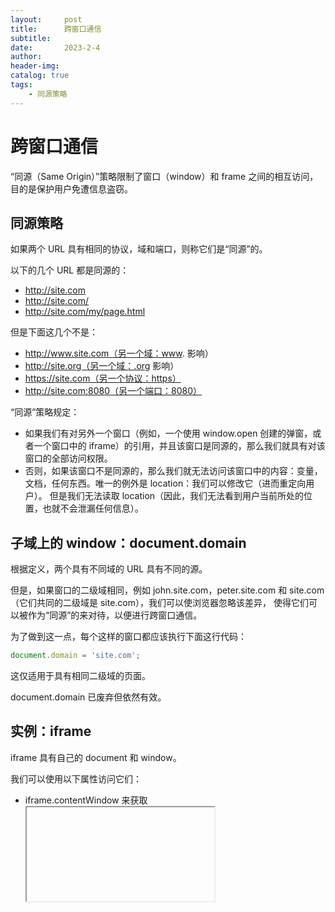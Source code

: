 ```yaml
---
layout:     post
title:      跨窗口通信
subtitle:   
date:       2023-2-4
author:     
header-img: 
catalog: true
tags:
    - 同源策略
---
```

# 跨窗口通信
“同源（Same Origin）”策略限制了窗口（window）和 frame 之间的相互访问，目的是保护用户免遭信息盗窃。

## 同源策略
如果两个 URL 具有相同的协议，域和端口，则称它们是“同源”的。

以下的几个 URL 都是同源的：
- http://site.com
- http://site.com/
- http://site.com/my/page.html

但是下面这几个不是：
- http://www.site.com（另一个域：www. 影响）
- http://site.org（另一个域：.org 影响）
- https://site.com（另一个协议：https）
- http://site.com:8080（另一个端口：8080）

“同源”策略规定：
- 如果我们有对另外一个窗口（例如，一个使用 window.open 创建的弹窗，或者一个窗口中的 iframe）的引用，并且该窗口是同源的，那么我们就具有对该窗口的全部访问权限。
- 否则，如果该窗口不是同源的，那么我们就无法访问该窗口中的内容：变量，文档，任何东西。唯一的例外是 location：我们可以修改它（进而重定向用户）。
  但是我们无法读取 location（因此，我们无法看到用户当前所处的位置，也就不会泄漏任何信息）。

## 子域上的 window：document.domain
根据定义，两个具有不同域的 URL 具有不同的源。

但是，如果窗口的二级域相同，例如 john.site.com，peter.site.com 和 site.com（它们共同的二级域是 site.com），我们可以使浏览器忽略该差异，
使得它们可以被作为“同源”的来对待，以便进行跨窗口通信。

为了做到这一点，每个这样的窗口都应该执行下面这行代码：
```javascript
document.domain = 'site.com';
```

这仅适用于具有相同二级域的页面。

document.domain 已废弃但依然有效。

## 实例：iframe
iframe 具有自己的 document 和 window。

我们可以使用以下属性访问它们：
- iframe.contentWindow 来获取 <iframe> 中的 window。
- iframe.contentDocument 来获取 <iframe> 中的 document，是 iframe.contentWindow.document 的简写形式。

### iframe.onload vs iframe.contentWindow.onload
两者基本相同，当嵌入的窗口的所有资源都完全加载完毕时触发。

但是，我们无法使用 iframe.contentWindow.onload 访问不同源的 iframe。因此，请使用 iframe.onload，

### Iframe：错误文档陷阱
在创建 iframe 后，iframe 会立即就拥有了一个文档。但是该文档不同于加载到其中的文档！
```javascript
<iframe src="/" id="iframe"></iframe>

<script>
  let oldDoc = iframe.contentDocument;
  iframe.onload = function() {
    let newDoc = iframe.contentDocument;
    // 加载的文档与初始的文档不同！
    alert(oldDoc == newDoc); // false
  };
</script>
```
如果要尽早取到加载的文档，可以用定时器。
```javascript
<iframe src="/" id="iframe"></iframe>

<script>
  let oldDoc = iframe.contentDocument;

  // 每 100ms 检查一次文档是否为新文档
  let timer = setInterval(() => {
    let newDoc = iframe.contentDocument;
    if (newDoc == oldDoc) return;

    alert("New document is here!");

    clearInterval(timer); // 取消 setInterval，不再需要它做任何事儿
  }, 100);
</script>
```

### 集合：window.frames
获取 <iframe> 的 window 对象的另一个方式是从命名集合 window.frames 中获取：
- 通过索引获取：`window.frames[0]` —— 文档中的第一个 iframe 的 window 对象。
- 通过名称获取：`window.frames.iframeName` —— 获取 name="iframeName" 的 iframe 的 window 对象。

```html
<iframe src="/" style="height:80px" name="win" id="iframe"></iframe>

<script>
  alert(iframe.contentWindow == frames[0]); // true
  alert(iframe.contentWindow == frames.win); // true
</script>
```

一个 iframe 内可能嵌套了其他的 iframe。相应的 window 对象会形成一个层次结构（hierarchy）。

可以通过以下方式获取：
- window.frames —— “子”窗口的集合（用于嵌套的 iframe）。
- window.parent —— 对“父”（外部）窗口的引用。
- window.top —— 对最顶级父窗口的引用。

例如：
```javascript
window.frames[0].parent === window; // true
```
我们可以使用 top 属性来检查当前的文档是否是在 iframe 内打开的：
```javascript
if (window == top) { // 当前 window == window.top?
  alert('The script is in the topmost window, not in a frame');
} else {
  alert('The script runs in a frame!');
}
```

### “sandbox” iframe 特性
sandbox 特性（attribute）允许在 <iframe> 中禁止某些特定行为，以防止其执行不被信任的代码。

对于 <iframe sandbox src="...">，有一个默认的限制集。我们可以通过提供一个以空格分隔的限制列表作为特性的值，来放宽这些限制。

限制列表：

`allow-same-origin`

默认情况下，"sandbox" 会使浏览器将 iframe 视为来自另一个源，即使其 src 指向的是同一个网站也是如此。具有所有隐含的脚本限制。此选项会移除这些限制。

`allow-top-navigation`

允许 iframe 更改 parent.location。

查看 [官方手册](https://developer.mozilla.org/zh/docs/Web/HTML/Element/iframe) 获取更多内容。

> "sandbox" 特性的目的仅是 添加更多 限制。它无法移除这些限制。尤其是，如果 iframe 来自其他源，则无法放宽同源策略。

## 跨窗口通信
postMessage 接口允许窗口之间相互通信，无论它们来自什么源。但前提是它们双方必须均同意并调用相应的 JavaScript 函数。这可以保护用户的安全。

这个接口有两个部分。

### postMessage
想要发送消息的窗口需要调用接收窗口的 postMessage 方法。
```javascript
receiver.postMessage(data, targetOrigin)
```
参数：

`data`

要发送的数据。可以是任何对象，数据会被通过使用“结构化序列化算法（structured serialization algorithm）”进行克隆。
IE 浏览器只支持字符串，因此我们需要对复杂的对象调用 JSON.stringify 方法进行处理，以支持该浏览器。

`targetOrigin`

指定目标窗口的源，以便只有来自给定的源的窗口才能获得该消息。

如果目标窗口是非同源的，我们无法在发送方窗口读取它的 location。因此，我们无法确定当前在预期的窗口中打开的是哪个网站。
指定 targetOrigin 可以确保窗口仅在当前仍处于正确的网站时接收数据。在有敏感数据时，这非常重要。

如果我们不希望做这个检查，可以将 targetOrigin 设置为 *。
```javascript
<iframe src="http://example.com" name="example">

<script>
  let win = window.frames.example;

  win.postMessage("message", "*");
</script>
```

### onmessage
为了接收消息，目标窗口应该在 message 事件上有一个处理程序。当 postMessage 被调用时触发该事件（并且 targetOrigin 检查成功）。

event 对象具有特殊属性：

`data`

从 postMessage 传递来的数据。

`origin`

发送方的源，例如 http://javascript.info。

`source`

对发送方窗口的引用。如果我们想，我们可以立即 source.postMessage(...) 回去。

要为 message 事件分配处理程序，我们应该使用 addEventListener，简短的语法 window.onmessage 不起作用。

例子：
```javascript
window.addEventListener("message", function(event) {
  if (event.origin != 'http://javascript.info') {
    // 来自未知的源的内容，我们忽略它
    return;
  }

  alert( "received: " + event.data );

  // 可以使用 event.source.postMessage(...) 向回发送消息
});
```

## 总结
要调用另一个窗口的方法或者访问另一个窗口的内容，我们应该首先拥有对其的引用。

对于弹窗，我们有两个引用：
- 从打开窗口的（opener）窗口：window.open —— 打开一个新的窗口，并返回对它的引用，
- 从弹窗：window.opener —— 是从弹窗中对打开此弹窗的窗口（opener）的引用。

对于 iframe，我们可以使用以下方式访问父/子窗口：
- window.frames —— 一个嵌套的 window 对象的集合，
- window.parent，window.top 是对父窗口和顶级窗口的引用，
- iframe.contentWindow 是 <iframe> 标签内的 window 对象。

如果几个窗口的源相同（域，端口，协议），那么这几个窗口可以彼此进行所需的操作。

否则，只能进行以下操作：
- 更改另一个窗口的 location（只能写入）。
- 向其发送一条消息。

例外情况：
- 对于二级域相同的窗口：a.site.com 和 b.site.com。通过在这些窗口中均设置 document.domain='site.com'，可以使它们处于“同源”状态。
- 如果一个 iframe 具有 sandbox 特性（attribute），则它会被强制处于“非同源”状态，除非在其特性值中指定了 allow-same-origin。这可用于在同一网站的 iframe 中运行不受信任的代码。

postMessage 接口允许两个具有任何源的窗口之间进行通信。